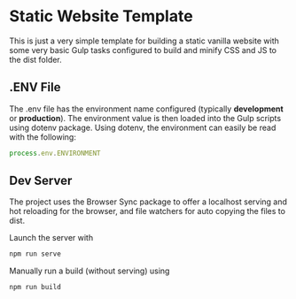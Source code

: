 # Static Website Template
This is just a very simple template for building a static vanilla website with some very basic Gulp tasks configured to build and minify CSS and JS to the dist folder.

## .ENV File

The .env file has the environment name configured (typically **development** or **production**). The environment value is then loaded into the Gulp scripts using dotenv package. Using dotenv, the environment can easily be read with the following:

```javascript
process.env.ENVIRONMENT
```

## Dev Server
The project uses the Browser Sync package to offer a localhost serving and hot reloading for the browser, and file watchers for auto copying the files to dist.

Launch the server with
```bash
npm run serve
```

Manually run a build (without serving) using
```bash
npm run build
```